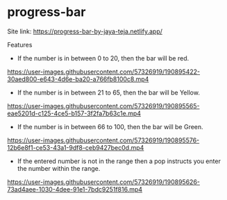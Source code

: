 # progress-bar
Site link: https://progress-bar-by-jaya-teja.netlify.app/

Features
- If the number is in between 0 to 20, then the bar will be red.


https://user-images.githubusercontent.com/57326919/190895422-30aed800-e643-4d6e-ba20-a766fb8100c8.mp4


- If the number is in between 21 to 65, then the bar will be Yellow.


https://user-images.githubusercontent.com/57326919/190895565-eae5201d-c125-4ce5-b157-3f2fa7b63c1e.mp4


- If the number is in between 66 to 100, then the bar will be Green.



https://user-images.githubusercontent.com/57326919/190895576-12b6e8f1-ce53-43a1-9df8-ceb9427bec0d.mp4

- If the entered number is not in the range then a pop instructs you enter the number within the range.


https://user-images.githubusercontent.com/57326919/190895626-73ad4aee-1030-4dee-91e1-7bdc9251f816.mp4

